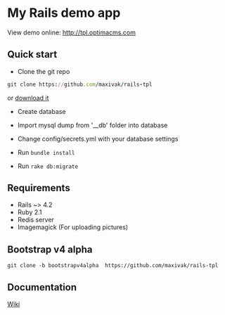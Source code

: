 # My Rails demo app

View demo online: http://tpl.optimacms.com

## Quick start

* Clone the git repo
```ruby
git clone https://github.com/maxivak/rails-tpl
```
or [download it](https://github.com/maxivak/rails-tpl/archive/master.zip)

* Create database
* Import mysql dump from '__db' folder into database
* Change config/secrets.yml with your database settings

* Run `bundle install`
* Run `rake db:migrate`




## Requirements

* Rails ~> 4.2
* Ruby 2.1
* Redis server
* Imagemagick (For uploading pictures)



## Bootstrap v4 alpha

```
git clone -b bootstrapv4alpha  https://github.com/maxivak/rails-tpl
```



## Documentation
[Wiki](https://github.com/maxivak/rails-tpl/wiki)


